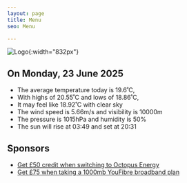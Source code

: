 ```yaml
---
layout: page
title: Menu
seo: Menu

---
```


![Logo](/images/logo.jpg){:width="832px"}

<!-- weather_marker starts -->
## On Monday, 23 June 2025

- The average temperature today is 19.6˚C,
- With highs of 20.55˚C and lows of 18.86˚C,
- It may feel like 18.92˚C with clear sky
- The wind speed is 5.66m/s and visibility is 10000m
- The pressure is 1015hPa and humidity is 50%
- The sun will rise at 03:49 and set at 20:31

<!-- weather_marker ends -->

## Sponsors

- [Get £50 credit when switching to Octopus Energy](https://bit.ly/3oD1nnS)
- [Get £75 when taking a 1000mb YouFibre broadband plan](https://aklam.io/91zWhU?)
